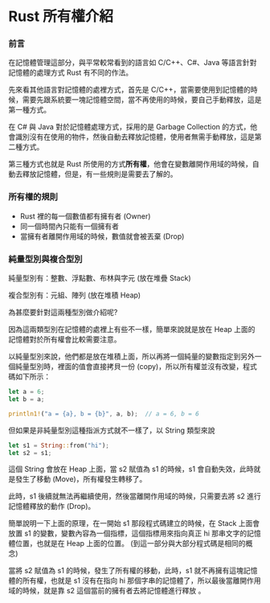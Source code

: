 # Rust 所有權介紹
### 前言
在記憶體管理這部分，與平常較常看到的語言如 C/C++、C#、Java 等語言針對記憶體的處理方式 Rust 有不同的作法。

先來看其他語言對記憶體的處裡方式，首先是 C/C++，當需要使用到記憶體的時候，需要先跟系統要一塊記憶體空間，當不再使用的時候，要自己手動釋放，這是第一種方式。

在 C# 與 Java 對於記憶體處理方式，採用的是 Garbage Collection 的方式，他會識別沒有在使用的物件，然後自動去釋放記憶體，使用者無需手動釋放，這是第二種方式。

第三種方式也就是 Rust 所使用的方式**所有權**，他會在變數離開作用域的時候，自動去釋放記憶體，但是，有一些規則是需要去了解的。

### 所有權的規則
- Rust 裡的每一個數值都有擁有者 (Owner)
- 同一個時間內只能有一個擁有者
- 當擁有者離開作用域的時候，數值就會被丟棄 (Drop)

### 純量型別與複合型別
純量型別有：整數、浮點數、布林與字元 (放在堆疊 Stack)

複合型別有：元組、陣列 (放在堆積 Heap)

為甚麼要針對這兩種型別做介紹呢?

因為這兩類型別在記憶體的處裡上有些不一樣，簡單來說就是放在  Heap 上面的記憶體對於所有權會比較需要注意。

以純量型別來說，他們都是放在堆積上面，所以再將一個純量的變數指定到另外一個純量型別時，裡面的值會直接拷貝一份 (copy)，所以所有權並沒有改變，程式碼如下所示：

```rs
let a = 6;
let b = a;

println1!("a = {a}, b = {b}", a, b);  // a = 6, b = 6
```

但如果是非純量型別這種指派方式就不一樣了，以 String 類型來說

```rs
let s1 = String::from("hi");
let s2 = s1;
```

這個 String 會放在 Heap 上面，當 s2 賦值為 s1 的時候，s1 會自動失效，此時就是發生了移動 (Move)，所有權發生轉移了。

此時，s1 後續就無法再繼續使用，然後當離開作用域的時候，只需要去將 s2 進行記憶體釋放的動作 (Drop)。

簡單說明一下上面的原理，在一開始 s1 那段程式碼建立的時候，在 Stack 上面會放置 s1 的變數，變數內容為一個指標，這個指標用來指向真正 hi 那串文字的記憶體位置，也就是在 Heap 上面的位置。 (到這一部分與大部分程式碼是相同的概念)

當將 s2 賦值為 s1 的時候，發生了所有權的移動，此時，s1 就不再擁有這塊記憶體的所有權，也就是 s1 沒有在指向 hi 那個字串的記憶體了，所以最後當離開作用域的時候，就是靠 s2 這個當前的擁有者去將記憶體進行釋放 。